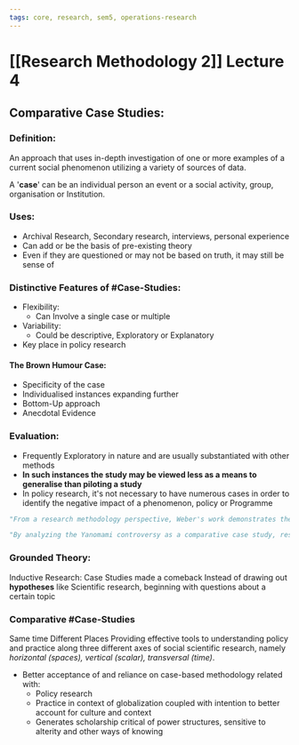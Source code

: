 ```yaml
---
tags: core, research, sem5, operations-research
---
```

# [[Research Methodology 2]] Lecture 4
## Comparative Case Studies:

### Definition:
An approach that uses in-depth investigation of one or more examples of a current social phenomenon utilizing a variety of sources of data.

A '**case**' can be an individual person an event or a social activity, group, organisation or Institution.

### Uses:
- Archival Research, Secondary research, interviews, personal experience
- Can add or be the basis of pre-existing theory
- Even if they are questioned or may not be based on truth, it may still be sense of

### Distinctive Features of #Case-Studies:
- Flexibility:
	- Can Involve a single case or multiple
- Variability:
	- Could be descriptive, Exploratory or Explanatory
- Key place in policy research

#### The Brown Humour Case:
- Specificity of the case
- Individualised instances expanding further
- Bottom-Up approach
- Anecdotal Evidence
  
### Evaluation:
- Frequently Exploratory in nature and are usually substantiated with other methods
- **In such instances the study may be viewed less as a means to generalise than piloting a study**
- In policy research, it's not necessary to have numerous cases in order to identify the negative impact of a phenomenon, policy or Programme

```python
"From a research methodology perspective, Weber's work demonstrates the significance of challenging prevailing paradigms and incorporating a multifaceted analysis of historical, doctrinal, and cultural factors. His approach underscores the importance of considering complex interactions between ideas, beliefs, and economic systems, thereby offering a nuanced understanding of how various elements shape societies and economies. This case exemplifies the power of comparative case studies in unraveling intricate relationships and contributing to the advancement of research methodologies."
```

```python
"By analyzing the Yanomami controversy as a comparative case study, researchers in the field of research methodology can glean valuable insights into the challenges, ethical considerations, and multifaceted dimensions of conducting such studies. The controversy serves as a reminder that comparative case studies are not merely limited to comparing isolated instances but can lead to a deeper understanding of broader themes and implications within a discipline."
```

### Grounded Theory:
Inductive Research: 
	Case Studies made a comeback 
	Instead of drawing out **hypotheses** like Scientific research, beginning with questions about a certain topic

### Comparative #Case-Studies
Same time Different Places
Providing effective tools to understanding policy and practice along three different axes of social scientific research, namely *horizontal (spaces), vertical (scalar), transversal (time)*.

- Better acceptance of and reliance on case-based methodology related with:
	- Policy research
	- Practice in context of globalization coupled with intention to better account for culture and context
	- Generates scholarship critical of power structures, sensitive to alterity and other ways of knowing
	  
